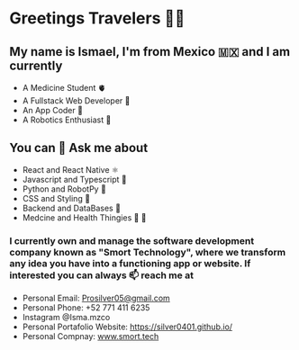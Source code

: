 
# Greetings Travelers 🖖🏼

## My name is Ismael, I'm from Mexico 🇲🇽 and I am currently

- A Medicine Student 🫀
- A Fullstack Web Developer 👾
- An App Coder 📱
- A Robotics Enthusiast 🤖

## You can 💬 Ask me about

- React and React Native ⚛️
- Javascript and Typescript 🔮
- Python and RobotPy 🐍
- CSS and Styling 🎀
- Backend and DataBases 🧮
- Medcine and Health Thingies 🧠 👀

### I currently own and manage the software development company known as "Smort Technology", where we transform any idea you have into a functioning app or website. If interested you can always 📫 reach me at

- Personal Email: Prosilver05@gmail.com
- Personal Phone: +52 771 411 6235
- Instagram @Isma.mzco
- Personal Portafolio Website: https://silver0401.github.io/
- Personal Compnay: www.smort.tech


